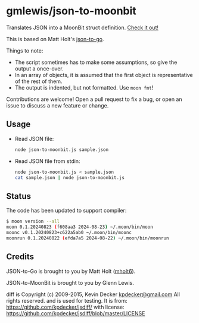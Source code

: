 # gmlewis/json-to-moonbit

Translates JSON into a MoonBit struct definition. [Check it out!](http://gmlewis.github.io/json-to-moonbit)

This is based on Matt Holt's [json-to-go](http://mholt.github.io/json-to-go).

Things to note:

- The script sometimes has to make some assumptions, so give the output a once-over.
- In an array of objects, it is assumed that the first object is representative of the rest of them.
- The output is indented, but not formatted. Use `moon fmt`!

Contributions are welcome! Open a pull request to fix a bug, or open an issue to discuss a new feature or change.

## Usage

- Read JSON file:

  ```sh
  node json-to-moonbit.js sample.json
  ```

- Read JSON file from stdin:

  ```sh
  node json-to-moonbit.js < sample.json
  cat sample.json | node json-to-moonbit.js
  ```

## Status

The code has been updated to support compiler:

```bash
$ moon version --all
moon 0.1.20240823 (f608aa3 2024-08-23) ~/.moon/bin/moon
moonc v0.1.20240823+c622a5ab0 ~/.moon/bin/moonc
moonrun 0.1.20240822 (efda7a5 2024-08-22) ~/.moon/bin/moonrun
```


## Credits

JSON-to-Go is brought to you by Matt Holt ([mholt6](https://twitter.com/mholt6)).

JSON-to-MoonBit is brought to you by Glenn Lewis.

diff is Copyright (c) 2009-2015, Kevin Decker <kpdecker@gmail.com>
All rights reserved.
and is used for testing. It is from: https://github.com/kpdecker/jsdiff/
with license: https://github.com/kpdecker/jsdiff/blob/master/LICENSE
